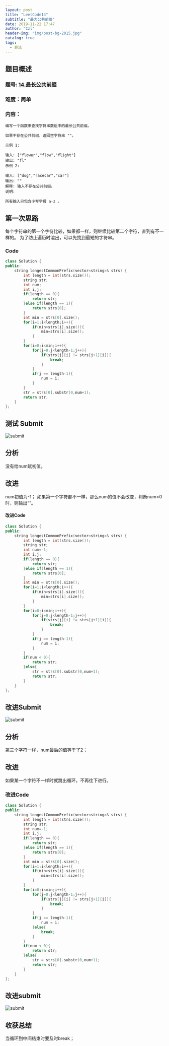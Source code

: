 ```yaml
---
layout: post
title: "LeetCode14"
subtitle: "最大公共前缀"
date: 2019-11-22 17:47
author: "Czl"
header-img: "img/post-bg-2015.jpg"
catalog: true
tags:
  - 算法
---
```


## 题目概述

### 题号: [14.最长公共前缀](https://leetcode-cn.com/problems/longest-common-prefix/)

### 难度：简单

### 内容：

```
编写一个函数来查找字符串数组中的最长公共前缀。

如果不存在公共前缀，返回空字符串 ""。

示例 1:

输入: ["flower","flow","flight"]
输出: "fl"
示例 2:

输入: ["dog","racecar","car"]
输出: ""
解释: 输入不存在公共前缀。
说明:

所有输入只包含小写字母 a-z 。

```


## 第一次思路
每个字符串的第一个字符比较，如果都一样，则继续比较第二个字符，直到有不一样的。
为了防止遍历时溢出，可以先找到最短的字符串。
### Code

```c++
class Solution {
public:
    string longestCommonPrefix(vector<string>& strs) {
        int length = int(strs.size());
        string str;
        int num;
        int i,j;
        if(length == 0){
            return str;
        }else if(length == 1){
            return strs[0];
        }
        int min = strs[0].size();
        for(i=1;i<length;i++){
            if(min>strs[i].size()){
                min=strs[i].size();
            }
        }
        for(i=0;i<min;i++){
            for(j=0;j<length-1;j++){
                if(strs[j][i] != strs[j+1][i]){
                    break;
                }
            }
            if(j == length-1){
                num = i;
            }
        }
        str = strs[0].substr(0,num+1);
        return str;
    }
};
```

## 测试 Submit

![submit](http://ww1.sinaimg.cn/large/006Gc1hlly1g96ygtbhuuj30f40450sk.jpg)

## 分析

没有给num赋初值。

## 改进

num初值为-1；
如果第一个字符都不一样，那么num的值不会改变，判断num<0时，则输出“”。

#### 改进Code

```c++
class Solution {
public:
    string longestCommonPrefix(vector<string>& strs) {
        int length = int(strs.size());
        string str;
        int num=-1;
        int i,j;
        if(length == 0){
            return str;
        }else if(length == 1){
            return strs[0];
        }
        int min = strs[0].size();
        for(i=1;i<length;i++){
            if(min>strs[i].size()){
                min=strs[i].size();
            }
        }
        for(i=0;i<min;i++){
            for(j=0;j<length-1;j++){
                if(strs[j][i] != strs[j+1][i]){
                    break;
                }
            }
            if(j == length-1){
                num = i;
            }
        }
        if(num < 0){
            return str;
        }else{
            str = strs[0].substr(0,num+1);
            return str;
        }
    }
};
```

## 改进Submit

![submit](http://ww1.sinaimg.cn/large/006Gc1hlly1g96yft8p78j30f9046t8j.jpg)

## 分析

第三个字符一样，num最后的值等于了2；

## 改进

如果某一个字符不一样时就跳出循环，不再往下进行。

### 改进Code
```c++
class Solution {
public:
    string longestCommonPrefix(vector<string>& strs) {
        int length = int(strs.size());
        string str;
        int num=-1;
        int i,j;
        if(length == 0){
            return str;
        }else if(length == 1){
            return strs[0];
        }
        int min = strs[0].size();
        for(i=1;i<length;i++){
            if(min>strs[i].size()){
                min=strs[i].size();
            }
        }
        for(i=0;i<min;i++){
            for(j=0;j<length-1;j++){
                if(strs[j][i] != strs[j+1][i]){
                    break;
                }
            }
            if(j == length-1){
                num = i;
            }else{
                break;
            }
        }
        if(num < 0){
            return str;
        }else{
            str = strs[0].substr(0,num+1);
            return str;
        }
    }
};
```

## 改进submit

![submit](http://ww1.sinaimg.cn/large/006Gc1hlly1g96yi5lh85j30dp021jr7.jpg)

## 收获总结

当循环到中间结束时要及时break；